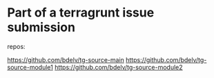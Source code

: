 # Part of a terragrunt issue submission

repos:

https://github.com/bdelv/tg-source-main
https://github.com/bdelv/tg-source-module1
https://github.com/bdelv/tg-source-module2